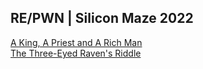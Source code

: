 ## RE/PWN | Silicon Maze 2022
[A King, A Priest and A Rich Man](./A_King_A_Priest_and_A_Rich_Man/) <br>
[The Three-Eyed Raven's Riddle](./The_Three_Eyed_Ravens_Riddle/)
